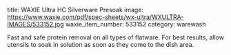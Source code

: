title: WAXIE Ultra HC Silverware Presoak
image: https://www.waxie.com/pdf/spec-sheets/wx-ultra/WXULTRA-IMAGES/533152.jpg
waxie_item_number: 533152
category: warewash

Fast and safe protein removal on all types of flatware. For best results, allow utensils to soak in solution as soon as they come to the dish area.
